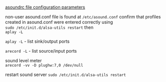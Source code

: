 [asoundrc file configuration parameters](https://alsa.opensrc.org/Asoundrc)

non-user asound.conf file is found at `/etc/asound.conf`
confirm that profiles created in asound.conf were entered correctly using  
`sudo /etc/init.d/alsa-utils restart` then  
`aplay -L`  

`aplay -L` - list sink/output ports

`arecord -L` - list source/input ports

sound level meter  
`arecord -vv -D plughw:7,0 /dev/null`  

restart sound server
`sudo /etc/init.d/alsa-utils restart`
